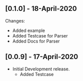 ## [0.1.0] - 18-April-2020

Changes:
  * Added example
  * Added Testcase for Parser
  * Added Docs for Parser

## [0.0.9] - 17-April-2020

* Initial Development release.
  * Added Testcase
